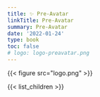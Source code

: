 ```yaml
---
title: ✨ Pre-Avatar
linkTitle: Pre-Avatar
summary: Pre-Avatar
date: '2022-01-24'
type: book
toc: false
# logo: logo-preavatar.png
---
```

<!-- <img src="../../assets/media/logo-preavatar.png"  width="20%"> -->
{{< figure src="logo.png" >}}

<!-- {{< toc hide_on="xl" >}} -->
<!-- ![logo-preavatar](logo-preavatar.png) -->
<!-- {{< figure src="logo-preavatar.png" caption="Pre-Avatar" theme="light" resize_options="250x250" >}} -->
<!-- {{< figure src="logo-preavatar.png" >}} -->

{{< list_children >}}